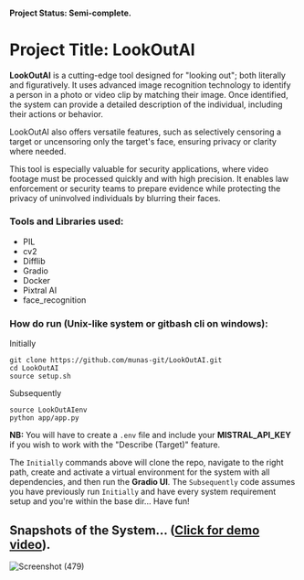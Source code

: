 #### Project Status: Semi-complete.

# Project Title: LookOutAI

**LookOutAI** is a cutting-edge tool designed for "looking out"; both literally and figuratively. It uses advanced image recognition technology to identify a person in a photo or video clip by matching their image. Once identified, the system can provide a detailed description of the individual, including their actions or behavior.   

LookOutAI also offers versatile features, such as selectively censoring a target or uncensoring only the target's face, ensuring privacy or clarity where needed.   

This tool is especially valuable for security applications, where video footage must be processed quickly and with high precision. It enables law enforcement or security teams to prepare evidence while protecting the privacy of uninvolved individuals by blurring their faces.   

### Tools and Libraries used:
* PIL
* cv2
* Difflib
* Gradio
* Docker
* Pixtral AI
* face_recognition

### How do run (Unix-like system or gitbash cli on windows):   
Initially
```
git clone https://github.com/munas-git/LookOutAI.git   
cd LookOutAI   
source setup.sh
```

Subsequently
```
source LookOutAIenv
python app/app.py
```

**NB:** You will have to create a `.env` file and include your **MISTRAL_API_KEY** if you wish to work with the "Describe (Target)" feature.   

The `Initially` commands above will clone the repo, navigate to the right path, create and activate a virtual environment for the system with all dependencies, and then run the **Gradio UI**. The `Subsequently` code assumes you have previously run `Initially` and have every system requirement setup and you're within the base dir... Have fun!   

## Snapshots of the System... ([Click for demo video](https://www.youtube.com/watch?v=0Q683n8gmIc)).
![Screenshot (479)](https://github.com/user-attachments/assets/49fab016-f4b5-4e56-a023-851e401bd5b9)
